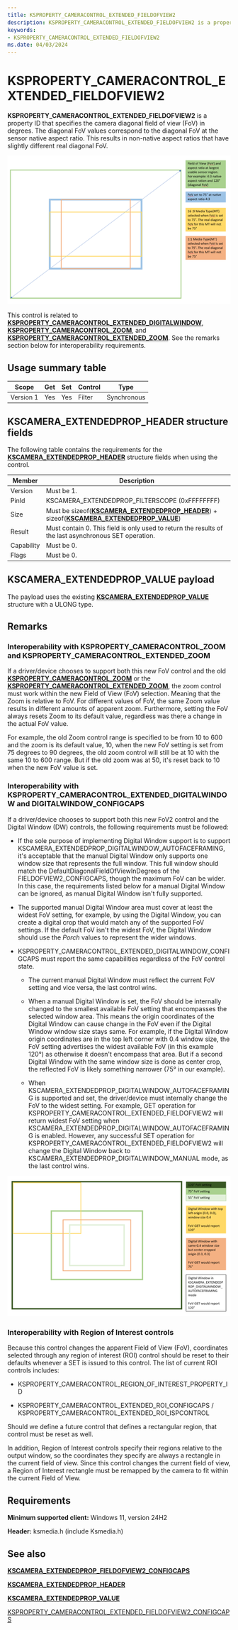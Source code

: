 ```yaml
---
title: KSPROPERTY_CAMERACONTROL_EXTENDED_FIELDOFVIEW2
description: KSPROPERTY_CAMERACONTROL_EXTENDED_FIELDOFVIEW2 is a property ID that TBD.
keywords:
- KSPROPERTY_CAMERACONTROL_EXTENDED_FIELDOFVIEW2
ms.date: 04/03/2024
---
```


# KSPROPERTY_CAMERACONTROL_EXTENDED_FIELDOFVIEW2

**KSPROPERTY_CAMERACONTROL_EXTENDED_FIELDOFVIEW2** is a property ID that specifies the camera diagonal field of view (FoV) in degrees. The diagonal FoV values correspond to the diagonal FoV at the sensor native aspect ratio. This results in non-native aspect ratios that have slightly different real diagonal FoV.

![Diagonal field of view aspect ratios.](images/diagonal-fov-different-aspect-ratios.png)

This control is related to [**KSPROPERTY_CAMERACONTROL_EXTENDED_DIGITALWINDOW**](/windows-hardware/drivers/stream/ksproperty-cameracontrol-extended-digitalwindow), [**KSPROPERTY_CAMERACONTROL_ZOOM**](/windows-hardware/drivers/stream/ksproperty-cameracontrol-zoom), and [**KSPROPERTY_CAMERACONTROL_EXTENDED_ZOOM**](/windows-hardware/drivers/stream/ksproperty-cameracontrol-extended-zoom). See the remarks section below for interoperability requirements.

## Usage summary table

| Scope | Get | Set | Control | Type |
|--|--|--|--|--|
| Version 1 | Yes | Yes | Filter | Synchronous |

## KSCAMERA_EXTENDEDPROP_HEADER structure fields

The following table contains the requirements for the [**KSCAMERA_EXTENDEDPROP_HEADER**](/windows-hardware/drivers/ddi/content/ksmedia/ns-ksmedia-tagkscamera_extendedprop_header) structure fields when using the control.

| Member | Description |
|--|--|
| Version | Must be 1. |
| PinId | KSCAMERA_EXTENDEDPROP_FILTERSCOPE (0xFFFFFFFF) |
| Size | Must be sizeof([**KSCAMERA_EXTENDEDPROP_HEADER**](/windows-hardware/drivers/ddi/content/ksmedia/ns-ksmedia-tagkscamera_extendedprop_header)) + sizeof([**KSCAMERA_EXTENDEDPROP_VALUE**](/windows-hardware/drivers/ddi/ksmedia/ns-ksmedia-tagkscamera_extendedprop_value))  |
| Result | Must contain 0.  This field is only used to return the results of the last asynchronous SET operation. |
| Capability | Must be 0. |
| Flags | Must be 0. |

## KSCAMERA_EXTENDEDPROP_VALUE payload

The payload uses the existing [**KSCAMERA_EXTENDEDPROP_VALUE**](/windows-hardware/drivers/ddi/ksmedia/ns-ksmedia-tagkscamera_extendedprop_value) structure with a ULONG type.

## Remarks

### Interoperability with KSPROPERTY_CAMERACONTROL_ZOOM and KSPROPERTY_CAMERACONTROL_EXTENDED_ZOOM

If a driver/device chooses to support both this new FoV control and the old [**KSPROPERTY_CAMERACONTROL_ZOOM**](ksproperty-cameracontrol-zoom.md) or the [**KSPROPERTY_CAMERACONTROL_EXTENDED_ZOOM**](ksproperty-cameracontrol-extended-zoom.md), the zoom control must work within the new Field of View (FoV) selection. Meaning that the Zoom is relative to FoV. For different values of FoV, the same Zoom value results in different amounts of apparent zoom. Furthermore, setting the FoV always resets Zoom to its default value, regardless was there a change in the actual FoV value.

For example, the old Zoom control range is specified to be from 10 to 600 and the zoom is its default value, 10, when the new FoV setting is set from 75 degrees to 90 degrees, the old zoom control will still be at 10 with the same 10 to 600 range. But if the old zoom was at 50, it's reset back to 10 when the new FoV value is set.

### Interoperability with KSPROPERTY_CAMERACONTROL_EXTENDED_DIGITALWINDOW and DIGITALWINDOW_CONFIGCAPS

If a driver/device chooses to support both this new FoV2 control and the Digital Window (DW) controls, the following requirements must be followed:

- If the sole purpose of implementing Digital Window support is to support KSCAMERA_EXTENDEDPROP_DIGITALWINDOW_AUTOFACEFRAMING, it's acceptable that the manual Digital Window only supports one window size that represents the full window. This full window should match the DefaultDiagonalFieldOfViewInDegrees of the FIELDOFVIEW2_CONFIGCAPS, though the maximum FoV can be wider. In this case, the requirements listed below for a manual Digital Window can be ignored, as manual Digital Window isn't fully supported.

- The supported manual Digital Window area must cover at least the widest FoV setting, for example, by using the Digital Window, you can create a digital crop that would match any of the supported FoV settings. If the default FoV isn't the widest FoV, the Digital Window should use the *Porch* values to represent the wider windows.

- KSPROPERTY_CAMERACONTROL_EXTENDED_DIGITALWINDOW_CONFIGCAPS must report the same capabilities regardless of the FoV control state.

  - The current manual Digital Window must reflect the current FoV setting and vice versa, the last control wins.

  - When a manual Digital Window is set, the FoV should be internally changed to the smallest available FoV setting that encompasses the selected window area. This means the origin coordinates of the Digital Window can cause change in the FoV even if the Digital Window window size stays same. For example, if the Digital Window origin coordinates are in the top left corner with 0.4 window size, the FoV setting advertises the widest available FoV (in this example 120°) as otherwise it doesn't encompass that area. But if a second Digital Window with the same window size is done as center crop, the reflected FoV is likely something narrower (75° in our example).

  - When KSCAMERA_EXTENDEDPROP_DIGITALWINDOW_AUTOFACEFRAMING is supported and set, the driver/device must internally change the FoV to the widest setting. For example, GET operation for KSPROPERTY_CAMERACONTROL_EXTENDED_FIELDOFVIEW2 will return widest FoV setting when KSCAMERA_EXTENDEDPROP_DIGITALWINDOW_AUTOFACEFRAMING is enabled. However, any successful SET operation for KSPROPERTY_CAMERACONTROL_EXTENDED_FIELDOFVIEW2 will change the Digital Window back to KSCAMERA_EXTENDEDPROP_DIGITALWINDOW_MANUAL mode, as the last control wins.

![Digital window and field of view control sync behavior in different digital window settings.](images/digital-window-and-fov-control-sync-behavior.png)

### Interoperability with Region of Interest controls

Because this control changes the apparent Field of View (FoV), coordinates selected through any region of interest (ROI) control should be reset to their defaults whenever a SET is issued to this control. The list of current ROI controls includes:

- KSPROPERTY_CAMERACONTROL_REGION_OF_INTEREST_PROPERTY_ID

- KSPROPERTY_CAMERACONTROL_EXTENDED_ROI_CONFIGCAPS / KSPROPERTY_CAMERACONTROL_EXTENDED_ROI_ISPCONTROL

Should we define a future control that defines a rectangular region, that control must be reset as well.

In addition, Region of Interest controls specify their regions relative to the output window, so the coordinates they specify are always a rectangle in the current field of view. Since this control changes the current field of view, a Region of Interest rectangle must be remapped by the camera to fit within the current Field of View.

## Requirements

**Minimum supported client:** Windows 11, version 24H2

**Header:** ksmedia.h (include Ksmedia.h)

## See also

[**KSCAMERA_EXTENDEDPROP_FIELDOFVIEW2_CONFIGCAPS**](/windows-hardware/drivers/ddi/content/ksmedia/ns-ksmedia-kscamera_extendedprop_fieldofview2_configcaps)

[**KSCAMERA_EXTENDEDPROP_HEADER**](/windows-hardware/drivers/ddi/content/ksmedia/ns-ksmedia-tagkscamera_extendedprop_header)

[**KSCAMERA_EXTENDEDPROP_VALUE**](/windows-hardware/drivers/ddi/ksmedia/ns-ksmedia-tagkscamera_extendedprop_value)

[KSPROPERTY_CAMERACONTROL_EXTENDED_FIELDOFVIEW2_CONFIGCAPS](ksproperty-cameracontrol-extended-fieldofview2-configcaps.md)
